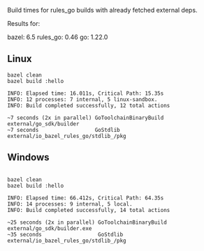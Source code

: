 Build times for rules\_go builds with already fetched external deps.

Results for:

bazel: 6.5
rules\_go: 0.46
go: 1.22.0

## Linux

```
bazel clean
bazel build :hello

INFO: Elapsed time: 16.011s, Critical Path: 15.35s
INFO: 12 processes: 7 internal, 5 linux-sandbox.
INFO: Build completed successfully, 12 total actions

~7 seconds (2x in parallel) GoToolchainBinaryBuild external/go_sdk/builder
~7 seconds                  GoStdlib external/io_bazel_rules_go/stdlib_/pkg
```


## Windows

```

bazel clean
bazel build :hello

INFO: Elapsed time: 66.412s, Critical Path: 64.35s
INFO: 14 processes: 9 internal, 5 local.
INFO: Build completed successfully, 14 total actions

~25 seconds (2x in parallel) GoToolchainBinaryBuild external/go_sdk/builder.exe
~35 seconds                  GoStdlib external/io_bazel_rules_go/stdlib_/pkg
```
